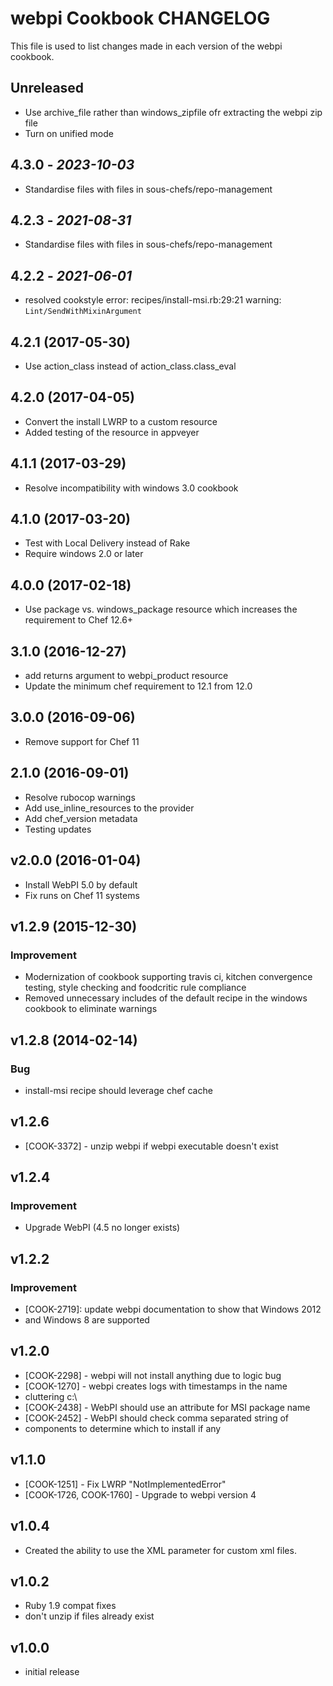 # webpi Cookbook CHANGELOG

This file is used to list changes made in each version of the webpi cookbook.

## Unreleased

- Use archive_file rather than windows_zipfile ofr extracting the webpi zip file
- Turn on unified mode

## 4.3.0 - *2023-10-03*

- Standardise files with files in sous-chefs/repo-management

## 4.2.3 - *2021-08-31*

- Standardise files with files in sous-chefs/repo-management

## 4.2.2 - *2021-06-01*

- resolved cookstyle error: recipes/install-msi.rb:29:21 warning: `Lint/SendWithMixinArgument`

## 4.2.1 (2017-05-30)

- Use action_class instead of action_class.class_eval

## 4.2.0 (2017-04-05)

- Convert the install LWRP to a custom resource
- Added testing of the resource in appveyer

## 4.1.1 (2017-03-29)

- Resolve incompatibility with windows 3.0 cookbook

## 4.1.0 (2017-03-20)

- Test with Local Delivery instead of Rake
- Require windows 2.0 or later

## 4.0.0 (2017-02-18)

- Use package vs. windows_package resource which increases the requirement to Chef 12.6+

## 3.1.0 (2016-12-27)

- add returns argument to webpi_product resource
- Update the minimum chef requirement to 12.1 from 12.0

## 3.0.0 (2016-09-06)

- Remove support for Chef 11

## 2.1.0 (2016-09-01)

- Resolve rubocop warnings
- Add use_inline_resources to the provider
- Add chef_version metadata
- Testing updates

## v2.0.0 (2016-01-04)

- Install WebPI 5.0 by default
- Fix runs on Chef 11 systems

## v1.2.9 (2015-12-30)

### Improvement

- Modernization of cookbook supporting travis ci, kitchen convergence testing, style checking and foodcritic rule compliance
- Removed unnecessary includes of the default recipe in the windows cookbook to eliminate warnings

## v1.2.8 (2014-02-14)

### Bug

- install-msi recipe should leverage chef cache

## v1.2.6

- [COOK-3372] - unzip webpi if webpi executable doesn't exist

## v1.2.4

### Improvement

- Upgrade WebPI (4.5 no longer exists)

## v1.2.2

### Improvement

- [COOK-2719]: update webpi documentation to show that Windows 2012
- and Windows 8 are supported

## v1.2.0

- [COOK-2298] - webpi will not install anything due to logic bug
- [COOK-1270] - webpi creates logs with timestamps in the name
- cluttering c:\
- [COOK-2438] - WebPI should use an attribute for MSI package name
- [COOK-2452] - WebPI should check comma separated string of
- components to determine which to install if any

## v1.1.0

- [COOK-1251] - Fix LWRP "NotImplementedError"
- [COOK-1726, COOK-1760] - Upgrade to webpi version 4

## v1.0.4

- Created the ability to use the XML parameter for custom xml files.

## v1.0.2

- Ruby 1.9 compat fixes
- don't unzip if files already exist

## v1.0.0

- initial release
